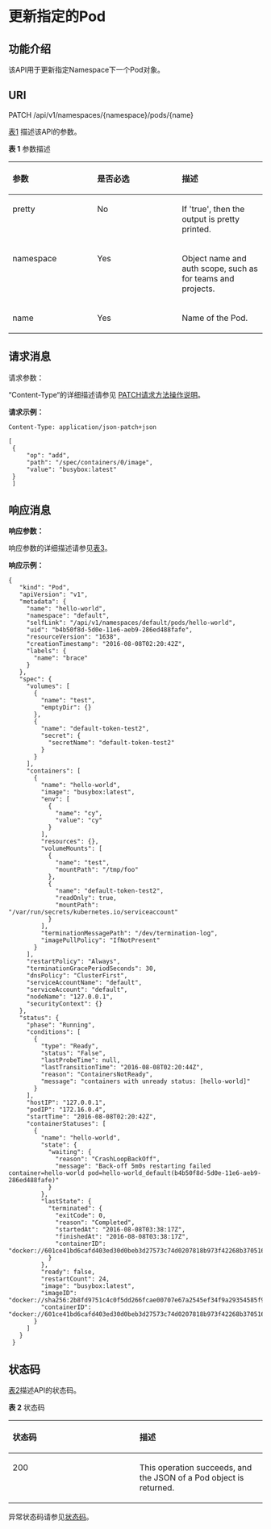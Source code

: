 # 更新指定的Pod<a name="cce_02_0041"></a>

## 功能介绍<a name="sa4fea4daced64d1888668eec5dfdf81e"></a>

该API用于更新指定Namespace下一个Pod对象。

## URI<a name="s325d88a5c7a84313849b743675883694"></a>

PATCH /api/v1/namespaces/\{namespace\}/pods/\{name\}

[表1](#zh-cn_topic_0079614948_table57906594)  描述该API的参数。

**表 1**  参数描述

<a name="zh-cn_topic_0079614948_table57906594"></a>
<table><thead align="left"><tr id="zh-cn_topic_0079614948_row34327759"><th class="cellrowborder" valign="top" width="33.33333333333333%" id="mcps1.2.4.1.1"><p id="zh-cn_topic_0079614948_p29085133"><a name="zh-cn_topic_0079614948_p29085133"></a><a name="zh-cn_topic_0079614948_p29085133"></a>参数</p>
</th>
<th class="cellrowborder" valign="top" width="33.33333333333333%" id="mcps1.2.4.1.2"><p id="p21409415201616"><a name="p21409415201616"></a><a name="p21409415201616"></a>是否必选</p>
</th>
<th class="cellrowborder" valign="top" width="33.33333333333333%" id="mcps1.2.4.1.3"><p id="p56441034201616"><a name="p56441034201616"></a><a name="p56441034201616"></a>描述</p>
</th>
</tr>
</thead>
<tbody><tr id="zh-cn_topic_0079614948_row49181313"><td class="cellrowborder" valign="top" width="33.33333333333333%" headers="mcps1.2.4.1.1 "><p id="zh-cn_topic_0079614948_p24263425"><a name="zh-cn_topic_0079614948_p24263425"></a><a name="zh-cn_topic_0079614948_p24263425"></a>pretty</p>
</td>
<td class="cellrowborder" valign="top" width="33.33333333333333%" headers="mcps1.2.4.1.2 "><p id="zh-cn_topic_0079614948_p19180389"><a name="zh-cn_topic_0079614948_p19180389"></a><a name="zh-cn_topic_0079614948_p19180389"></a>No</p>
</td>
<td class="cellrowborder" valign="top" width="33.33333333333333%" headers="mcps1.2.4.1.3 "><p id="zh-cn_topic_0079614948_p10107670"><a name="zh-cn_topic_0079614948_p10107670"></a><a name="zh-cn_topic_0079614948_p10107670"></a>If 'true', then the output is pretty printed.</p>
</td>
</tr>
<tr id="zh-cn_topic_0079614948_row55758965"><td class="cellrowborder" valign="top" width="33.33333333333333%" headers="mcps1.2.4.1.1 "><p id="zh-cn_topic_0079614948_p20182332"><a name="zh-cn_topic_0079614948_p20182332"></a><a name="zh-cn_topic_0079614948_p20182332"></a>namespace</p>
</td>
<td class="cellrowborder" valign="top" width="33.33333333333333%" headers="mcps1.2.4.1.2 "><p id="zh-cn_topic_0079614948_p24156224"><a name="zh-cn_topic_0079614948_p24156224"></a><a name="zh-cn_topic_0079614948_p24156224"></a>Yes</p>
</td>
<td class="cellrowborder" valign="top" width="33.33333333333333%" headers="mcps1.2.4.1.3 "><p id="zh-cn_topic_0079614948_p10497128"><a name="zh-cn_topic_0079614948_p10497128"></a><a name="zh-cn_topic_0079614948_p10497128"></a>Object name and auth scope, such as for teams and projects.</p>
</td>
</tr>
<tr id="zh-cn_topic_0079614948_row27365293"><td class="cellrowborder" valign="top" width="33.33333333333333%" headers="mcps1.2.4.1.1 "><p id="zh-cn_topic_0079614948_p1996295"><a name="zh-cn_topic_0079614948_p1996295"></a><a name="zh-cn_topic_0079614948_p1996295"></a>name</p>
</td>
<td class="cellrowborder" valign="top" width="33.33333333333333%" headers="mcps1.2.4.1.2 "><p id="zh-cn_topic_0079614948_p27482234"><a name="zh-cn_topic_0079614948_p27482234"></a><a name="zh-cn_topic_0079614948_p27482234"></a>Yes</p>
</td>
<td class="cellrowborder" valign="top" width="33.33333333333333%" headers="mcps1.2.4.1.3 "><p id="zh-cn_topic_0079614948_p11468461"><a name="zh-cn_topic_0079614948_p11468461"></a><a name="zh-cn_topic_0079614948_p11468461"></a>Name of the Pod.</p>
</td>
</tr>
</tbody>
</table>

## 请求消息<a name="s6a7fc85aeb5e45b0b6b5f3c3337f3c4e"></a>

请求参数：

“Content-Type“的详细描述请参见 [PATCH请求方法操作说明](PATCH请求方法操作说明.md)。

**请求示例：**

```
Content-Type: application/json-patch+json
```

```
[ 
 { 
     "op": "add", 
     "path": "/spec/containers/0/image", 
     "value": "busybox:latest" 
 } 
 ]
```

## 响应消息<a name="s55aebe546007422f85cedc60f252aeb0"></a>

**响应参数：**

响应参数的详细描述请参见[表3](响应数据结构.md#zh-cn_topic_0079614930_table52931650)。

**响应示例：**

```
{ 
   "kind": "Pod", 
   "apiVersion": "v1", 
   "metadata": { 
     "name": "hello-world", 
     "namespace": "default", 
     "selfLink": "/api/v1/namespaces/default/pods/hello-world", 
     "uid": "b4b50f8d-5d0e-11e6-aeb9-286ed488fafe", 
     "resourceVersion": "1638", 
     "creationTimestamp": "2016-08-08T02:20:42Z", 
     "labels": { 
       "name": "brace" 
     } 
   }, 
   "spec": { 
     "volumes": [ 
       { 
         "name": "test", 
         "emptyDir": {} 
       }, 
       { 
         "name": "default-token-test2", 
         "secret": { 
           "secretName": "default-token-test2" 
         } 
       } 
     ], 
     "containers": [ 
       { 
         "name": "hello-world", 
         "image": "busybox:latest", 
         "env": [ 
           { 
             "name": "cy", 
             "value": "cy" 
           } 
         ], 
         "resources": {}, 
         "volumeMounts": [ 
           { 
             "name": "test", 
             "mountPath": "/tmp/foo" 
           }, 
           { 
             "name": "default-token-test2", 
             "readOnly": true, 
             "mountPath": "/var/run/secrets/kubernetes.io/serviceaccount" 
           } 
         ], 
         "terminationMessagePath": "/dev/termination-log", 
         "imagePullPolicy": "IfNotPresent" 
       } 
     ], 
     "restartPolicy": "Always", 
     "terminationGracePeriodSeconds": 30, 
     "dnsPolicy": "ClusterFirst", 
     "serviceAccountName": "default", 
     "serviceAccount": "default", 
     "nodeName": "127.0.0.1", 
     "securityContext": {} 
   }, 
   "status": { 
     "phase": "Running", 
     "conditions": [ 
       { 
         "type": "Ready", 
         "status": "False", 
         "lastProbeTime": null, 
         "lastTransitionTime": "2016-08-08T02:20:44Z", 
         "reason": "ContainersNotReady", 
         "message": "containers with unready status: [hello-world]" 
       } 
     ], 
     "hostIP": "127.0.0.1", 
     "podIP": "172.16.0.4", 
     "startTime": "2016-08-08T02:20:42Z", 
     "containerStatuses": [ 
       { 
         "name": "hello-world", 
         "state": { 
           "waiting": { 
             "reason": "CrashLoopBackOff", 
             "message": "Back-off 5m0s restarting failed container=hello-world pod=hello-world_default(b4b50f8d-5d0e-11e6-aeb9-286ed488fafe)" 
           } 
         }, 
         "lastState": { 
           "terminated": { 
             "exitCode": 0, 
             "reason": "Completed", 
             "startedAt": "2016-08-08T03:38:17Z", 
             "finishedAt": "2016-08-08T03:38:17Z", 
             "containerID": "docker://601ce41bd6cafd403ed30d0beb3d27573c74d0207818b973f42268b37051627c" 
           } 
         }, 
         "ready": false, 
         "restartCount": 24, 
         "image": "busybox:latest", 
         "imageID": "docker://sha256:2b8fd9751c4c0f5dd266fcae00707e67a2545ef34f9a29354585f93dac906749", 
         "containerID": "docker://601ce41bd6cafd403ed30d0beb3d27573c74d0207818b973f42268b37051627c" 
       } 
     ] 
   } 
 }
```

## 状态码<a name="s1475b257e1dc4d05a32f69a2a126377c"></a>

[表2](#zh-cn_topic_0079614948_table51397302)描述API的状态码。

**表 2**  状态码

<a name="zh-cn_topic_0079614948_table51397302"></a>
<table><thead align="left"><tr id="zh-cn_topic_0079614948_row10764825"><th class="cellrowborder" valign="top" width="50%" id="mcps1.2.3.1.1"><p id="p58289285201616"><a name="p58289285201616"></a><a name="p58289285201616"></a>状态码</p>
</th>
<th class="cellrowborder" valign="top" width="50%" id="mcps1.2.3.1.2"><p id="p23811654201616"><a name="p23811654201616"></a><a name="p23811654201616"></a>描述</p>
</th>
</tr>
</thead>
<tbody><tr id="zh-cn_topic_0079614948_row40433035"><td class="cellrowborder" valign="top" width="50%" headers="mcps1.2.3.1.1 "><p id="zh-cn_topic_0079614948_p53850421"><a name="zh-cn_topic_0079614948_p53850421"></a><a name="zh-cn_topic_0079614948_p53850421"></a>200</p>
</td>
<td class="cellrowborder" valign="top" width="50%" headers="mcps1.2.3.1.2 "><p id="zh-cn_topic_0079614948_p66916835"><a name="zh-cn_topic_0079614948_p66916835"></a><a name="zh-cn_topic_0079614948_p66916835"></a>This operation succeeds, and the JSON of a Pod object is returned.</p>
</td>
</tr>
</tbody>
</table>

异常状态码请参见[状态码](状态码.md)。

